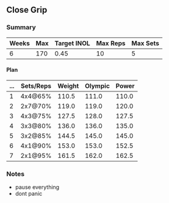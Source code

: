 ## Close Grip

### Summary

Weeks | Max | Target INOL | Max Reps | Max Sets
--- | --- | --- | --- | ---
6 | 170 | 0.45 | 10 | 5

#### Plan

 ... | Sets/Reps | Weight | Olympic | Power
--- | --- | --- | --- | ---
1 | 4x4@65% | 110.5 | 111.0 | 110.0
2 | 2x7@70% | 119.0 | 119.0 | 120.0
3 | 4x3@75% | 127.5 | 128.0 | 127.5
4 | 3x3@80% | 136.0 | 136.0 | 135.0
5 | 3x2@85% | 144.5 | 145.0 | 145.0
6 | 4x1@90% | 153.0 | 153.0 | 152.5
7 | 2x1@95% | 161.5 | 162.0 | 162.5

### Notes

- pause everything
- dont panic

